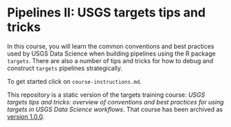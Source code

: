 # Pipelines II: USGS targets tips and tricks

In this course, you will learn the common conventions and best practices used by USGS Data Science when building pipelines using the R package `targets`. There are also a number of tips and tricks for how to debug and construct `targets` pipelines strategically.

To get started click on `course-instructions.md`.

This repository is a static version of the targets training course: *USGS targets tips and tricks: overview of conventions and best practices for using targets in USGS Data Science workflows*. That course has been archived as [version 1.0.0](https://github.com/padilla410/ds-pipelines-targets-2-course-static/releases/tag/1.0.0).
